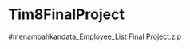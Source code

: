 # Tim8FinalProject

#menambahkandata_Employee_List  [Final Project.zip](https://github.com/achmadfarhanfebrianto/SanbercodeQA-Kelompok30/files/10833893/Final.Project.zip)
